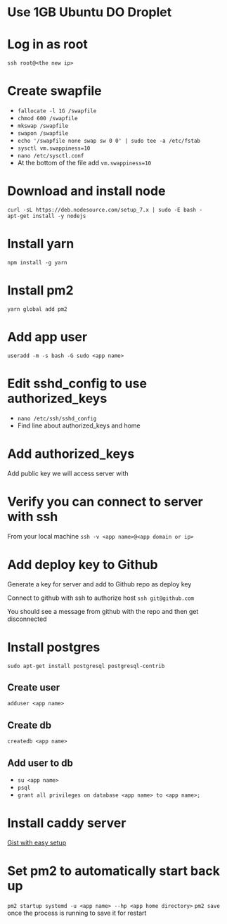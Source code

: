 # Use 1GB Ubuntu DO Droplet

# Log in as root
`ssh root@<the new ip>`

# Create swapfile
- `fallocate -l 1G /swapfile`
- `chmod 600 /swapfile`
- `mkswap /swapfile`
- `swapon /swapfile`
- `echo '/swapfile none swap sw 0 0' | sudo tee -a /etc/fstab`
- `sysctl vm.swappiness=10`
- `nano /etc/sysctl.conf`
- At the bottom of the file add `vm.swappiness=10`


# Download and install node
```
curl -sL https://deb.nodesource.com/setup_7.x | sudo -E bash -
apt-get install -y nodejs
```

# Install yarn
`npm install -g yarn`

# Install pm2
`yarn global add pm2`

# Add app user
`useradd -m -s bash -G sudo <app name>`

# Edit sshd_config to use authorized_keys
- `nano /etc/ssh/sshd_config`
- Find line about authorized_keys and home

# Add authorized_keys
Add public key we will access server with

# Verify you can connect to server with ssh
From your local machine
`ssh -v <app name>@<app domain or ip>`

# Add deploy key to Github
Generate a key for server and add to Github repo as deploy key

Connect to github with ssh to authorize host
`ssh git@github.com`

You should see a message from github with the repo and then get disconnected

# Install postgres
`sudo apt-get install postgresql postgresql-contrib`

## Create user
`adduser <app name>`

## Create db
`createdb <app name>`

## Add user to db
- `su <app name>`
- `psql`
- `grant all privileges on database <app name> to <app name>;`

# Install caddy server
[Gist with easy setup](https://gist.github.com/Jamesits/2a1e2677ddba31fae62d022ef8aa54dc)

# Set pm2 to automatically start back up
`pm2 startup systemd -u <app name> --hp <app home directory>`
`pm2 save` once the process is running to save it for restart